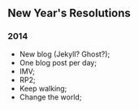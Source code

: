 ## New Year's Resolutions

### 2014

* New blog (Jekyll? Ghost?);
* One blog post per day;
* IMV;
* RP2;
* Keep walking;
* Change the world;
